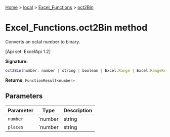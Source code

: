 [Home](./index) &gt; [local](local.md) &gt; [Excel\_Functions](local.excel_functions.md) &gt; [oct2Bin](local.excel_functions.oct2bin.md)

# Excel\_Functions.oct2Bin method

Converts an octal number to binary. 

 \[Api set: ExcelApi 1.2\]

**Signature:**
```javascript
oct2Bin(number: number | string | boolean | Excel.Range | Excel.RangeReference | Excel.FunctionResult<any>, places?: number | string | boolean | Excel.Range | Excel.RangeReference | Excel.FunctionResult<any>): FunctionResult<number>;
```
**Returns:** `FunctionResult<number>`

## Parameters

|  Parameter | Type | Description |
|  --- | --- | --- |
|  `number` | `number | string | boolean | Excel.Range | Excel.RangeReference | Excel.FunctionResult<any>` |  |
|  `places` | `number | string | boolean | Excel.Range | Excel.RangeReference | Excel.FunctionResult<any>` |  |

